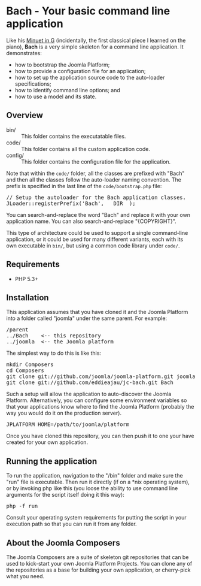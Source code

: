 # Bach - Your basic command line application

Like his [Minuet in G](http://www.youtube.com/watch?v=on1DDSLdDOo) (incidentally, the first classical piece I learned on the piano), **Bach** is a very simple skeleton for a command line application. It demonstrates:

* how to bootstrap the Joomla Platform;
* how to provide a configuration file for an application;
* how to set up the application source code to the auto-loader specifications; 
* how to identify command line options; and
* how to use a model and its state.

## Overview

<dl>
  <dt>bin/</dt>
  <dd>This folder contains the executatable files.</dd>
  <dt>code/</dt>
  <dd>This folder contains all the custom application code.</dd>
  <dt>config/</dt>
  <dd>This folder contains the configuration file for the application.</dd>
</dl>

Note that within the ``code/`` folder, all the classes are prefixed with "Bach" and then all the classes follow the auto-loader naming convention. The prefix is specified in the last line of the ``code/bootstrap.php`` file:

<pre>// Setup the autoloader for the Bach application classes.
JLoader::registerPrefix('Bach', __DIR__);</pre>

You can search-and-replace the word "Bach" and replace it with your own application name. You can also search-and-replace "{COPYRIGHT}".

This type of architecture could be used to support a single command-line application, or it could be used for many different variants, each with its own executable in ``bin/``, but using a common code library under ``code/``.

## Requirements

* PHP 5.3+

## Installation

This application assumes that you have cloned it and the Joomla Platform into a folder called "joomla" under the same parent. For example:

<pre>/parent
../Bach    &lt;-- this repository
../joomla  &lt;-- the Joomla platform</pre>

The simplest way to do this is like this:

<pre>mkdir Composers
cd Composers
git clone git://github.com/joomla/joomla-platform.git joomla
git clone git://github.com/eddieajau/jc-bach.git Bach</pre>

Such a setup will allow the application to auto-discover the Joomla Platform. Alternatively, you can configure some environment variables so that your applications know where to find the Joomla Platform (probably the way you would do it on the production server).

<pre>JPLATFORM_HOME=/path/to/joomla/platform</pre>

Once you have cloned this repository, you can then push it to one your have created for your own application.

## Running the application

To run the application, navigation to the "/bin" folder and make sure the "run" file is executable. Then run it directly (if on a *nix operating system), or by invoking php like this (you loose the ability to use command line arguments for the script itself doing it this way):

<pre>php -f run</pre>

Consult your operating system requirements for putting the script in your execution path so that you can run it from any folder.

## About the Joomla Composers

The Joomla Composers are a suite of skeleton git repositories that can be used to kick-start your own Joomla Platform Projects. You can clone any of the repositories as a base for building your own application, or cherry-pick what you need.